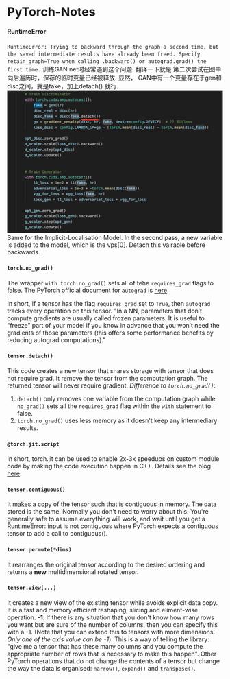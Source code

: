 # PyTorch-Notes

#### RuntimeError
`RuntimeError: Trying to backward through the graph a second time, but the saved intermediate results have already been freed. Specify retain_graph=True when calling .backward() or autograd.grad() the first time.` 
训练GAN net时经常遇到这个问题. 翻译一下就是 第二次尝试在图中向后遍历时，保存的临时变量已经被释放. 显然，
GAN中有一个变量存在于gen和disc之间，就是fake，加上detach() 就行. 
![example](gan_detach.png)
Same for the Implicit-Localisation Model. 
In the second pass, a new variable is added to the model, which is the vps[0]. Detach this vairable before backwards.


#### `torch.no_grad()`
The wrapper `with torch.no_grad()` sets all of tehe `requires_grad` flags to false.
The PyTorch official document for `autograd` is [here](https://pytorch.org/tutorials/beginner/blitz/autograd_tutorial.html). 

In short, if a tensor has the flag `requires_grad` set to `True`, then `autograd` tracks every operation on this tensor.
"In a NN, parameters that don’t compute gradients are usually called frozen parameters. It is useful to “freeze” part of your model if you know in advance that you won’t need the gradients of those parameters (this offers some performance benefits by reducing autograd computations)."

#### `tensor.detach()`
This code creates a new tensor that shares storage with tensor that does not require grad. It remove the tensor from the computation graph. The returned tensor will never require gradient.
*Difference to `torch.no_grad()`*: 
1. `detach()` only removes one variable from the computation graph while `no_grad()` sets all the `requires_grad` flag within the `with` statement to false. 
1. `torch.no_grad()` uses less memory as it doesn't keep any intermediary results.

#### `@torch.jit.script`
In short, torch.jit can be used to enable 2x-3x speedups on custom module code by making the code execution happen in C++. Details see the blog [here](https://spell.ml/blog/pytorch-jit-YBmYuBEAACgAiv71).

#### `tensor.contiguous()`
It makes a copy of the tensor such that is contiguous in memory. The data stored is the same.
Normally you don't need to worry about this. You're generally safe to assume everything will work, and wait until you get a RuntimeError: input is not contiguous where PyTorch expects a contiguous tensor to add a call to contiguous().

#### `tensor.permute(*dims)`
It rearranges the original tensor according to the desired ordering and returns a **new** multidimensional rotated tensor.

#### `tensor.view(...)`
It creates a new view of the existing tensor while avoids explicit data copy. It is a fast and memory efficient reshaping, slicing and eliment-wise operation.
**-1**: If there is any situation that you don't know how many rows you want but are sure of the number of columns, then you can specify this with a -1. (Note that you can extend this to tensors with more dimensions. *Only one of the axis value can be -1*). This is a way of telling the library: "give me a tensor that has these many columns and you compute the appropriate number of rows that is necessary to make this happen".
Other PyTorch operations that do not change the contents of a tensor but change the way the data is organised: `narrow()`, `expand()` and `transpose()`.